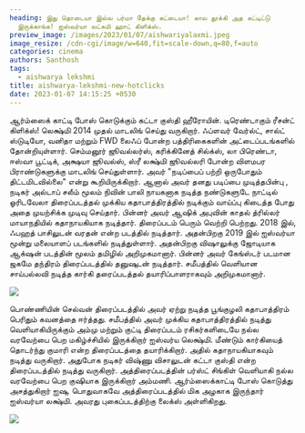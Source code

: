 ```yaml
---
heading: இது தொடையா இல்ல பர்மா தேக்கு கட்டையா! கால தூக்கி அத கட்டிட்டு
  இருக்காங்க! ஐஸ்வர்யா லட்சுமி ஹாட் கிளிக்ஸ்.
preview_image: /images/2023/01/07/aishwariyalaxmi.jpeg
image_resize: /cdn-cgi/image/w=640,fit=scale-down,q=80,f=auto
categories: cinema
authors: Santhosh
tags:
  - aishwarya lekshmi
title: aishwarya-lekshmi-new-hotclicks
date: 2023-01-07 14:15:25 +0530
---
```

ஆர்ம்ஸைக் காட்டி போஸ் கொடுக்கும் கட்டா குஸ்தி ஹீரோயின். டிரெண்டாகும் ரீசன்ட் கிளிக்ஸ்!
லெக்ஷ்மி 2014 முதல் மாடலிங் செய்து வருகிறார். ஃப்ளவர் வேர்ல்ட், சால்ட் ஸ்டுடியோ, வனிதா மற்றும் FWD லைஃப் போன்ற பத்திரிகைகளின் அட்டைப்படங்களில் தோன்றியுள்ளார். செம்மனூர் ஜூவல்லர்ஸ், கரிக்கினேத் சில்க்ஸ், லா பிரெண்டா, ஈஸ்வா பூட்டிக், அக்ஷயா ஜூவல்ஸ், ஸ்ரீ லக்ஷ்மி ஜூவல்லரி போன்ற விளமபர பிராண்டுகளுக்கு மாடலிங் செய்துள்ளார்.
அவர் "நடிப்பைப் பற்றி ஒருபோதும் திட்டமிடவில்லை" என்று கூறியிருக்கிறார். ஆனால் அவர் தனது படிப்பை முடித்தபின்பு , நடிகர் அல்டாப் சலீம் மூலம் நிவின் பாலி நாயகனாக நடித்த  நண்டுகளுடே நாட்டில் ஓரிடவேலா திரைப்படத்தல் முக்கிய கதாபாத்திரத்தில் நடிக்கும் வாய்ப்பு கிடைத்த போது அதை முயற்சிக்க முடிவு செய்தார். பின்னர் அவர் ஆஷிக் அபுவின் காதல் த்ரில்லர் மாயாநதியில் கதாநாயகியாக நடித்தார். திரைப்படம் பெரும் வெற்றி பெற்றது. 
2018 இல், ஃபஹத் பாசிலுடன் வரதன் என்ற படத்தில் நடித்தார். அதன்பிறகு 2019 இல் ஐஸ்வர்யா மூன்று மலையாளப் படங்களில் நடித்துள்ளார். அதன்பிறகு விஷாலுக்கு ஜோடியாக ஆக்‌ஷன் படத்தின் மூலம் தமிழில் அறிமுகமானார். பின்னர் அவர் கேங்ஸ்டர் படமான ஜகமே தந்திரம் திரைப்படத்தில் தனுஷுடன் நடித்தார். சமீபத்தில் வெளியான சாய்பல்லவி நடித்த கார்கி தரைப்படத்தல் தயாரிப்பாளராகவும் அறிமுகமானார்.


![](/images/2023/01/07/aishwarya-lekshmi-new-hotclicks.jpeg)

பொண்ணியின் செல்வன் திரைப்படத்தில் அவர் ஏற்று நடித்த பூங்குழலி கதாபாத்திரம் பெரிதும் கவனத்தை ஈர்த்தது. சமீபத்தில் அவர் முக்கிய கதாபாத்திரத்தில் நடித்து வெளியாகியிருக்கும் அம்மு மற்றும் குட்டி திரைப்படம் ரசிகர்களிடையே நல்ல வரவேற்பை பெற மகிழ்ச்சியில் இருக்கிறார் ஐஸ்வர்ய லெக்ஷ்மி. 
மீண்டும் கார்கியைத் தொடர்ந்து குமாரி என்ற திரைப்படத்தை தயாரிக்கிறார். அதில் கதாநாயகியாகவும் நடித்து வருகிறார். அதுபோக நடிகர் விஷ்ணு விசாலுடன் கட்டா குஸ்தி என்ற திரைப்படத்தில் நடித்து வருகிறார். அத்திரைப்படத்தின் பர்ஸ்ட் சிங்கிள் வெளியாகி நல்ல வரவேற்பை பெற குஷியாக இருக்கிறார் அம்மணி. 
ஆர்ம்ஸைக்காட்டி போஸ் கொடுத்து அசத்துகிறார் ஐஷு. பொதுவாகவே அத்திரைப்படத்தில் மிக அழகாக இருந்தார் ஐஸ்வர்யா லக்ஷ்மி. அவரது புகைப்படத்திற்கு லைக்ஸ் அள்ளிகிறது.

![](/images/2023/01/07/aishwarya-lekshmi-new-hotclicks2.jpeg)